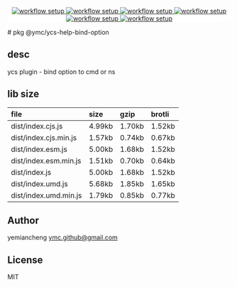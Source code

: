 <p align="center" style="background:white;">
<!-- github workflow stat:s -->
<!-- one line and center  -->
  <a href="https://github.com/YMC-GitHub">
    <img alt="workflow setup" src="https://img.shields.io/static/v1?label=pkg&message=done&color=ff69b4&style=flat-square" />
  </a>
  <a href="https://github.com/YMC-GitHub">
    <img alt="workflow setup" src="https://img.shields.io/static/v1?label=cod&message=done&color=ff69b4&style=flat-square" />
  </a>
    <a href="https://github.com/YMC-GitHub">
    <img alt="workflow setup" src="https://img.shields.io/static/v1?label=dep&message=done&color=ff69b4&style=flat-square" />
  </a>
  <a href="https://github.com/YMC-GitHub">
    <img alt="workflow setup" src="https://img.shields.io/static/v1?label=lin&message=done&color=ff69b4&style=flat-square" />
  </a>
    <a href="https://github.com/YMC-GitHub">
    <img alt="workflow setup" src="https://img.shields.io/static/v1?label=tes&message=fail&color=ff69b4&style=flat-square" />
  </a>
      <a href="https://github.com/YMC-GitHub">
    <img alt="workflow setup" src="https://img.shields.io/static/v1?label=pro&message=done&color=ff69b4&style=flat-square" />
  </a>


  <!-- https://img.shields.io/badge/<LABEL>-<MESSAGE>-<COLOR> -->
  <!-- https://img.shields.io/static/v1?label=<LABEL>&message=<MESSAGE>&color=<COLOR> -->
<!-- github workflow stat:e -->
</p>
# pkg @ymc/ycs-help-bind-option

## desc
ycs plugin - bind option to cmd or ns

## lib size  
file | size | gzip | brotli
:---- | :---- | :---- | :----
dist/index.cjs.js | 4.99kb | 1.70kb | 1.52kb
dist/index.cjs.min.js | 1.57kb | 0.74kb | 0.67kb
dist/index.esm.js | 5.00kb | 1.68kb | 1.52kb
dist/index.esm.min.js | 1.51kb | 0.70kb | 0.64kb
dist/index.js | 5.00kb | 1.68kb | 1.52kb
dist/index.umd.js | 5.68kb | 1.85kb | 1.65kb
dist/index.umd.min.js | 1.79kb | 0.85kb | 0.77kb

## Author
yemiancheng <ymc.github@gmail.com>

## License
MIT